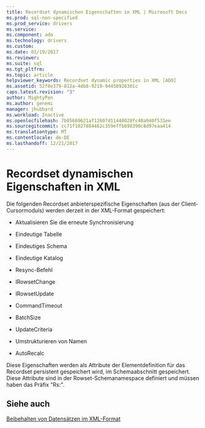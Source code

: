 ```yaml
---
title: Recordset dynamischen Eigenschaften in XML | Microsoft Docs
ms.prod: sql-non-specified
ms.prod_service: drivers
ms.service: 
ms.component: ado
ms.technology: drivers
ms.custom: 
ms.date: 01/19/2017
ms.reviewer: 
ms.suite: sql
ms.tgt_pltfrm: 
ms.topic: article
helpviewer_keywords: Recordset dynamic properties in XML [ADO]
ms.assetid: 52f8e379-812a-4db8-9210-94458926301c
caps.latest.revision: "3"
author: MightyPen
ms.author: genemi
manager: jhubbard
ms.workload: Inactive
ms.openlocfilehash: 7b05609621af12607d11448028fc48a940f531ee
ms.sourcegitcommit: cc71f1027884462c359effb898390c8d97eaa414
ms.translationtype: MT
ms.contentlocale: de-DE
ms.lasthandoff: 12/21/2017
---
```

# <a name="recordset-dynamic-properties-in-xml"></a>Recordset dynamischen Eigenschaften in XML
Die folgenden Recordset anbieterspezifische Eigenschaften (aus der Client-Cursormoduls) werden derzeit in der XML-Format gespeichert:  
  
-   Aktualisieren Sie die erneute Synchronisierung  
  
-   Eindeutige Tabelle  
  
-   Eindeutiges Schema  
  
-   Eindeutige Katalog  
  
-   Resync-Befehl  
  
-   IRowsetChange  
  
-   IRowsetUpdate  
  
-   CommandTimeout  
  
-   BatchSize  
  
-   UpdateCriteria  
  
-   Umstrukturieren von Namen  
  
-   AutoRecalc  
  
 Diese Eigenschaften werden als Attribute der Elementdefinition für das Recordset persistent gespeichert wird, im Schemaabschnitt gespeichert. Diese Attribute sind in der Rowset-Schemanamespace definiert und müssen haben das Präfix "Rs:".  
  
## <a name="see-also"></a>Siehe auch  
 [Beibehalten von Datensätzen im XML-Format](../../../ado/guide/data/persisting-records-in-xml-format.md)
